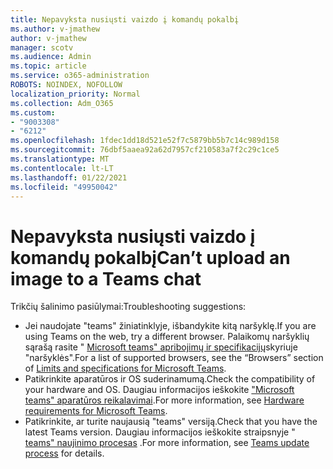 ```yaml
---
title: Nepavyksta nusiųsti vaizdo į komandų pokalbį
ms.author: v-jmathew
author: v-jmathew
manager: scotv
ms.audience: Admin
ms.topic: article
ms.service: o365-administration
ROBOTS: NOINDEX, NOFOLLOW
localization_priority: Normal
ms.collection: Adm_O365
ms.custom:
- "9003308"
- "6212"
ms.openlocfilehash: 1fdec1dd18d521e52f7c5879bb5b7c14c989d158
ms.sourcegitcommit: 76dbf5aaea92a62d7957cf210583a7f2c29c1ce5
ms.translationtype: MT
ms.contentlocale: lt-LT
ms.lasthandoff: 01/22/2021
ms.locfileid: "49950042"
---
```

# <a name="cant-upload-an-image-to-a-teams-chat"></a><span data-ttu-id="35c6f-102">Nepavyksta nusiųsti vaizdo į komandų pokalbį</span><span class="sxs-lookup"><span data-stu-id="35c6f-102">Can’t upload an image to a Teams chat</span></span>

<span data-ttu-id="35c6f-103">Trikčių šalinimo pasiūlymai:</span><span class="sxs-lookup"><span data-stu-id="35c6f-103">Troubleshooting suggestions:</span></span>

- <span data-ttu-id="35c6f-104">Jei naudojate "teams" žiniatinklyje, išbandykite kitą naršyklę.</span><span class="sxs-lookup"><span data-stu-id="35c6f-104">If you are using Teams on the web, try a different browser.</span></span> <span data-ttu-id="35c6f-105">Palaikomų naršyklių sąrašą rasite " [Microsoft teams" apribojimų ir specifikacijų](https://docs.microsoft.com/microsoftteams/limits-specifications-teams)skyriuje "naršyklės".</span><span class="sxs-lookup"><span data-stu-id="35c6f-105">For a list of supported browsers, see the “Browsers” section of [Limits and specifications for Microsoft Teams](https://docs.microsoft.com/microsoftteams/limits-specifications-teams).</span></span>
- <span data-ttu-id="35c6f-106">Patikrinkite aparatūros ir OS suderinamumą.</span><span class="sxs-lookup"><span data-stu-id="35c6f-106">Check the compatibility of your hardware and OS.</span></span> <span data-ttu-id="35c6f-107">Daugiau informacijos ieškokite ["Microsoft teams" aparatūros reikalavimai](https://docs.microsoft.com/microsoftteams/hardware-requirements-for-the-teams-app).</span><span class="sxs-lookup"><span data-stu-id="35c6f-107">For more information, see [Hardware requirements for Microsoft Teams](https://docs.microsoft.com/microsoftteams/hardware-requirements-for-the-teams-app).</span></span>
- <span data-ttu-id="35c6f-108">Patikrinkite, ar turite naujausią "teams" versiją.</span><span class="sxs-lookup"><span data-stu-id="35c6f-108">Check that you have the latest Teams version.</span></span> <span data-ttu-id="35c6f-109">Daugiau informacijos ieškokite straipsnyje " [teams" naujinimo procesas](https://docs.microsoft.com/microsoftteams/teams-client-update) .</span><span class="sxs-lookup"><span data-stu-id="35c6f-109">For more information, see [Teams update process](https://docs.microsoft.com/microsoftteams/teams-client-update) for details.</span></span>
